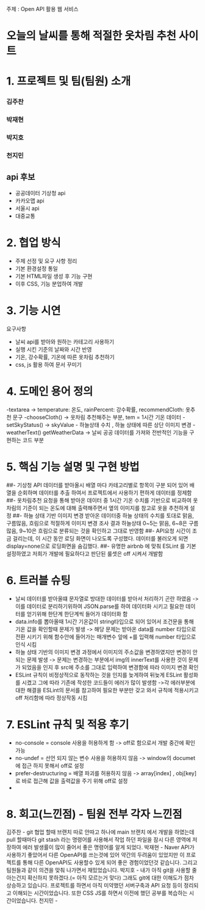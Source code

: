 주제 : Open API 활용 웹 서비스

# 오늘의 날씨를 통해 적절한 옷차림 추천 사이트

# 1. 프로젝트 및 팀(팀원) 소개
### 김주찬
### 박재현
### 박지호
### 천지민

## api 후보
- 공공데이터 기상청 api
- 카카오맵 api
- 서울시 api
- 대중교통

# 2. 협업 방식
- 주제 선정 및 요구 사항 정리
- 기본 환경설정 통일
- 기본 HTML파일 생성 후 기능 구현
- 이후 CSS, 기능 분업하여 개발
  
# 3. 기능 시연
요구사항
- 날씨 api를 받아와 원하는 카테고리 사용하기
- 실행 시킨 기준의 날짜와 시간 반영
- 기온, 강수확률, 기온에 따른 옷차림 추천하기
- css, js 활용 하여 문서 꾸미기

# 4. 도메인 용어 정의
-textarea
-> temperature: 온도, rainPercent: 강수확률, recommendCloth: 옷추천 문구
-chooseCloth()
-> 옷차림 추천해주는 부분, tem = 1시간 기온 데이터
-setSkyStatus()
-> skyValue - 하늘상태 수치 , 하늘 상태에 따른 상단 이미지 변경
-weatherText()
getWeatherData
-> 날씨 공공 데이터를 가져와 전반적인 기능을 구현하는 코드 부분

# 5. 핵심 기능 설명 및 구현 방법
##- 기상청 API 데이터를 받아올시 배열 마다 카테고리별로 항목이 구분 되어 있어 배열을 순회하며
데이터를 추출 하여서 프로젝트에서 사용하기 편하게 데이터를 정제함
##- 옷차림추천
요청을 통해 받아온 데이터 중 1시간 기온 수치를 기반으로 비교하여 옷차림의 기준이 되는 온도에 대해 출력해주면서
옆의 이미지를 참고로 옷을 추천하게 설정
##- 하늘 상태 기반 이미지 변경
받아온 데이터중 하늘 상태의 수치를 토대로 맑음, 구름많음, 흐림으로 적절하게 이미지 변경
조사 결과 하늘상태 0~5는 맑음, 6~8은 구름많음, 9~10은 흐림으로 분류되는 것을 확인하고 그대로 반영함
##- API요청 시간이 조금 걸리는데, 이 시간 동안 로딩 화면이 나오도록 구성했다. 데이터를 불러오게 되면 display=none으로 로딩화면을 숨김했다.
##- 유명한 airbnb 에 맞춰 ESLint 를 기본 설정하였고 저희가 개발에 필요하다고 판단된 룰셋은 off 시켜서 개발함


# 6. 트러블 슈팅
- 날씨 데이터를 받아올떄 문자열로 방대한 데이터를 받아서 처리하기 곤란 하였음
->이를 데이터로 분리하기위하여 JSON.parse를 하여 데이터화 시키고 필요한 데이터를 얻기위해 한단계 한단계씩 들어가 데이터화 함
- data.info를 뽑아올때 1시간 기온값이 string타입으로 되어 있어서 조건문을 통해 기온 값을
확인할때 문제가 발생
-> 해당 문제는 받아온 data를 number 타입으로 전환 시키기 위해 함수안에 들어가는 매개변수 앞에 +를 입력해
number 타입으로 인식 시킴
- 하늘 상태 기반의 이미지 변경 과정에서 이미지의 주소값을 변경하였지만 변경이 안되는 문제 발생
 -> 문제는 변경하는 부분에서 img의 innerText를 사용한 것이 문제가 되었음을 인지 후 src에 주소를 그대로 입력하여 변경함에 따라 이미지 변경 확인
- ESLint 규칙이 비정상적으로 동작하는 것을 인지를 늦게하여 뒤늦게 ESLint 활성화를 시켰고 그에 따라 기존에 작성한 코드들이 에러가 많이 발생함
->각 에러부분에 대한 해결을 ESLint의 문서를 참고하여 필요한 부분만 갖고 와서 규칙에 적용시키고 off 처리함에 따라 정상작동 시킴
  
# 7.  ESLint 규칙 및 적용 후기
-  no-console = console 사용을 허용하게 함 -> off로 함으로서 개발 중간에 확인 가능
-  no-undef = 선언 되지 않는 변수 사용을 허용하지 않음 -> window의 documet에 접근 하지 못해서 off로 설정
- prefer-destructuring = 배열 파괴를 허용하지 않음 -> array[index] , obj[key]로 바로 접근해 값을 출력값을 주기 위해 off로 설정
- 
# 8. 회고(느낀점) - 팀원 전부 각자 느낀점
김주찬 - git 협업 할때 브랜치 따로 안따고 하나에 main 브랜치 에서 개발을 하였는데 pull 할때마다 git stash 라는 명령어를 사용해서 작업 하던 파일을
잠시 다른 영역에 저장하여 에러 발생률이 많이 줄어서 좋은 명령어를 알게 되었다.
박재현 - Naver API가 사용하기 좋았어서 다른 OpenAPI를 쓰는것에 있어 약간의 두려움이 있었지만 이 프로젝트를 통해 다른 OpenAPI도 사용할수 있게
되어 좋은 경험이었던것 같습니다. 그리고 팀원들과 같이 의견을 맞춰 나가면서 재밌었습니다.
박지호 - 내가 아직 git을 사용할 줄 아는건지 확신하지 못하겠다.(= 아직 모르는거 맞다) 그래도 git에 대한 이해도가 점차 상승하고 있습니다.
프로젝트를 하면서 아직 미약했던 서버구축과 API 요청 등이 정리되고 이해되는 시간이었습니다. 또한 CSS JS를 하면서 이전에 했던 공부를 복습하는 시간이었습니다.
천지민 -





